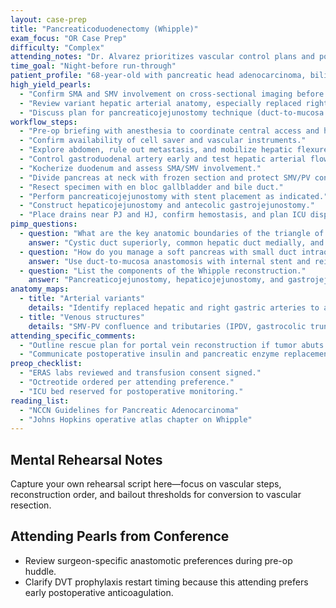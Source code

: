 ```yaml
---
layout: case-prep
title: "Pancreaticoduodenectomy (Whipple)"
exam_focus: "OR Case Prep"
difficulty: "Complex"
attending_notes: "Dr. Alvarez prioritizes vascular control plans and post-op drain strategy."
time_goal: "Night-before run-through"
patient_profile: "68-year-old with pancreatic head adenocarcinoma, biliary stent in place."
high_yield_pearls:
  - "Confirm SMA and SMV involvement on cross-sectional imaging before committing to resection."
  - "Review variant hepatic arterial anatomy, especially replaced right hepatic artery."
  - "Discuss plan for pancreaticojejunostomy technique (duct-to-mucosa vs. dunk)."
workflow_steps:
  - "Pre-op briefing with anesthesia to coordinate central access and hemodynamic monitoring."
  - "Confirm availability of cell saver and vascular instruments."
  - "Explore abdomen, rule out metastasis, and mobilize hepatic flexure."
  - "Control gastroduodenal artery early and test hepatic arterial flow before transection."
  - "Kocherize duodenum and assess SMA/SMV involvement."
  - "Divide pancreas at neck with frozen section and protect SMV/PV confluence."
  - "Resect specimen with en bloc gallbladder and bile duct."
  - "Perform pancreaticojejunostomy with stent placement as indicated."
  - "Construct hepaticojejunostomy and antecolic gastrojejunostomy."
  - "Place drains near PJ and HJ, confirm hemostasis, and plan ICU disposition."
pimp_questions:
  - question: "What are the key anatomic boundaries of the triangle of Whipple?"
    answer: "Cystic duct superiorly, common hepatic duct medially, and common bile duct laterally."
  - question: "How do you manage a soft pancreas with small duct intraoperatively?"
    answer: "Use duct-to-mucosa anastomosis with internal stent and reinforce with external sutures or dunk technique depending on texture."
  - question: "List the components of the Whipple reconstruction."
    answer: "Pancreaticojejunostomy, hepaticojejunostomy, and gastrojejunostomy."
anatomy_maps:
  - title: "Arterial variants"
    details: "Identify replaced hepatic and right gastric arteries to avoid ischemic complications."
  - title: "Venous structures"
    details: "SMV-PV confluence and tributaries (IPDV, gastrocolic trunk) demand protection during uncinate dissection."
attending_specific_comments:
  - "Outline rescue plan for portal vein reconstruction if tumor abuts SMV."
  - "Communicate postoperative insulin and pancreatic enzyme replacement plan."
preop_checklist:
  - "ERAS labs reviewed and transfusion consent signed."
  - "Octreotide ordered per attending preference."
  - "ICU bed reserved for postoperative monitoring."
reading_list:
  - "NCCN Guidelines for Pancreatic Adenocarcinoma"
  - "Johns Hopkins operative atlas chapter on Whipple"
---
```


## Mental Rehearsal Notes

Capture your own rehearsal script here—focus on vascular steps, reconstruction order, and bailout thresholds for conversion to vascular resection.

## Attending Pearls from Conference

- Review surgeon-specific anastomotic preferences during pre-op huddle.
- Clarify DVT prophylaxis restart timing because this attending prefers early postoperative anticoagulation.
